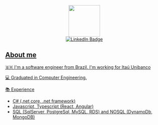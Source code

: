 <div id="header" align="center">
  <img src="https://media.giphy.com/media/M9gbBd9nbDrOTu1Mqx/giphy.gif" width="100"/
</div>
<div id="badges">
  <a href="https://www.linkedin.com/in/xjonathannascimento/"><img src="https://img.shields.io/badge/LinkedIn-blue?style=for-the-badge&logo=linkedin&logoColor=white" alt="LinkedIn Badge"/>
</div>
<div id="body"align="left">
  <h2> About me </h2>
  
  🇧🇷 I'm a software engineer from Brazil. I'm working for Itaú Unibanco
  
  💻 Graduated in Computer Engineering.
  
  📚 Experience
  - C# (.net core, .net framework)
  - Javascript, Typescript (React, Angular)
  - SQL (SqlServer, PostgreSql, MySQL, RDS) and NOSQL (DynamoDb, MongoDB)
</div>
